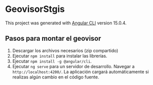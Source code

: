 # GeovisorStgis

This project was generated with [Angular CLI](https://github.com/angular/angular-cli) version 15.0.4.

## Pasos para montar el geovisor
1. Descargar los archivos necesarios (zip compartido)
2. Ejecutar `npm install` para instalar las librerías.
3. Ejecutar `npm install -g @angular/cli`.
3. Ejecutar `ng serve` para un servidor de desarrollo. Navegar a `http://localhost:4200/`. La aplicación cargará automáticamente si realizas algún cambio en el código fuente.
